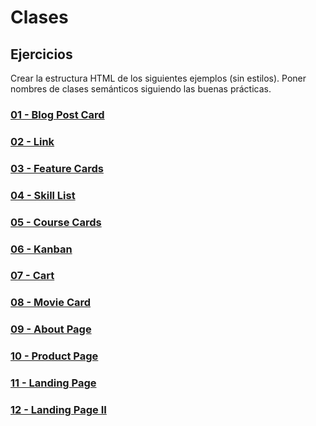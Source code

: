 # Clases

## Ejercicios

Crear la estructura HTML de los siguientes ejemplos (sin estilos). Poner nombres de clases semánticos siguiendo las buenas prácticas.

### [01 - Blog Post Card](https://uidesigndaily.com/posts/sketch-blog-post-article-thumbnail-day-596)

### [02 - Link](https://uidesigndaily.com/posts/sketch-feature-cards-card-website-day-1031)

### [03 - Feature Cards](https://uidesigndaily.com/posts/sketch-users-list-user-card-day-1028)

### [04 - Skill List](https://uidesigndaily.com/posts/sketch-skills-list-card-day-929)

### [05 - Course Cards](https://uidesigndaily.com/posts/sketch-courses-cards-card-pricing-day-926)

### [06 - Kanban](https://uidesigndaily.com/posts/photoshop-kanban-card-project-management-mobile-day-458)

### [07 - Cart](https://uidesigndaily.com/posts/photoshop-cart-purchase-card-widget-e-commerce-day-271)

### [08 - Movie Card](https://uidesigndaily.com/posts/sketch-movie-card-day-533)

### [09 - About Page](https://colorlib.com/preview/theme/farmie/about.html)

### [10 - Product Page](https://colorlib.com/preview/theme/minishop/product-single.html)

### [11 - Landing Page](https://startbootstrap.github.io/startbootstrap-creative/)

### [12 - Landing Page II](https://uicookies.com/demo/theme/fineoak/)

